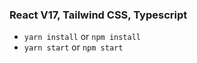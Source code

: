 ### React V17, Tailwind CSS, Typescript

- `yarn install` or `npm install`
- `yarn start` or `npm start`
